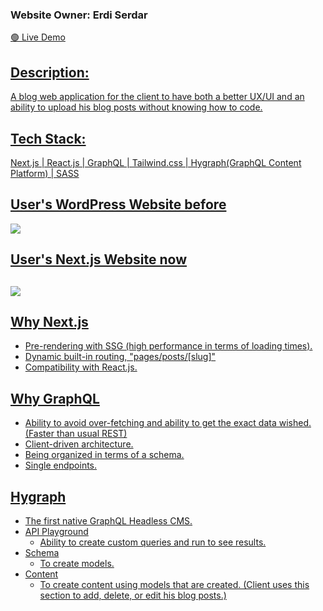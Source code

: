 <h3> Website Owner: Erdi Serdar </h3>

<a href="https://blog-web-app-erdiserdar.vercel.app/"> :green_circle:	 Live Demo

<h2> Description: </h2>

<p> A blog web application for the client to have both a better UX/UI and an ability to upload his blog posts without knowing how to code.  <p>

<h2> Tech Stack: </h2> 
  <p> Next.js  |  React.js  |  GraphQL  |  Tailwind.css  |  Hygraph(GraphQL Content Platform)  |  SASS </p>
  
<h2> User's WordPress Website before </h2>

<img src="https://drive.google.com/uc?export=view&id=1-0d-DWI_ZPpHdu4s4IbHDZGUm09Qhh8t" />

<h2> User's Next.js Website now <h2>

<img src="https://drive.google.com/uc?export=view&id=1IkSjiMAB_XF6K8P46w8eVGeHwrqTyrjE" />

<h2> Why Next.js </h2>

- Pre-rendering with SSG (high performance in terms of loading times).
- Dynamic built-in routing, "pages/posts/[slug]"
- Compatibility with React.js. 

<h2> Why GraphQL </h2>

- Ability to avoid over-fetching and ability to get the exact data wished. (Faster than usual REST)
- Client-driven architecture.
- Being organized in terms of a schema.
- Single endpoints.

<h2> Hygraph </h2>

- The first native GraphQL Headless CMS.
- API Playground
  - Ability to create custom queries and run to see results.
- Schema
  - To create models.
- Content 
  - To create content using models that are created. (Client uses this section to add, delete, or edit his blog posts.)
